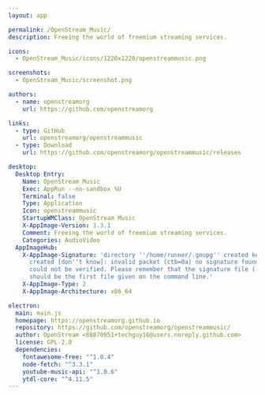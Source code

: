```yaml
---
layout: app

permalink: /OpenStream_Music/
description: Freeing the world of freemium streaming services.

icons:
  - OpenStream_Music/icons/1220x1220/openstreammusic.png

screenshots:
  - OpenStream_Music/screenshot.png

authors:
  - name: openstreamorg
    url: https://github.com/openstreamorg

links:
  - type: GitHub
    url: openstreamorg/openstreammusic
  - type: Download
    url: https://github.com/openstreamorg/openstreammusic/releases

desktop:
  Desktop Entry:
    Name: OpenStream Music
    Exec: AppRun --no-sandbox %U
    Terminal: false
    Type: Application
    Icon: openstreammusic
    StartupWMClass: OpenStream Music
    X-AppImage-Version: 1.3.1
    Comment: Freeing the world of freemium streaming services.
    Categories: AudioVideo
  AppImageHub:
    X-AppImage-Signature: 'directory ''/home/runner/.gnupg'' created keybox ''/home/runner/.gnupg/pubring.kbx''
      created [don''t know]: invalid packet (ctb=0a) no signature found the signature
      could not be verified. Please remember that the signature file (.sig or .asc)
      should be the first file given on the command line.'
    X-AppImage-Type: 2
    X-AppImage-Architecture: x86_64

electron:
  main: main.js
  homepage: https://openstreamorg.github.io
  repository: https://github.com/openstreamorg/openstreammusic/
  author: OpenStream <88870951+techguy16@users.noreply.github.com>
  license: GPL-2.0
  dependencies:
    fontawesome-free: "^1.0.4"
    node-fetch: "^3.3.1"
    youtube-music-api: "^1.0.6"
    ytdl-core: "^4.11.5"
---
```

